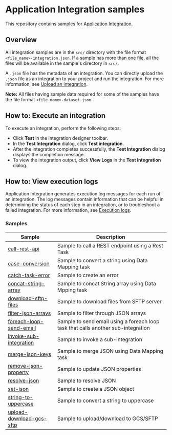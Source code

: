 # Application Integration samples

This repository contains samples for
[Application Integration](https://cloud.google.com/application-integration/docs).

## Overview

All integration samples are in the `src/` directory with the file format
`<file_name>-integration.json`. If a sample has more than one file, all the
files will be available in the sample's directory in `src/`.

A `.json` file has the metadata of an integration. You can directly upload the
`.json` file as an integration to your project and run the integration. For more
information, see
[Upload an integration](https://cloud.google.com/application-integration/docs/upload-download#upload-an-integration).

**Note:** All files having sample data required for some of the samples have the
file format `<file_name>-dataset.json`.

## How to: Execute an integration

To execute an integration, perform the following steps:

*   Click **Test** in the integration designer toolbar.
*   In the **Test Integration** dialog, click **Test integration**.
*   After the integration completes successfully, the **Test Integration**
    dialog displays the completion message.
*   To view the integration output, click **View Logs** in the **Test
    Integration** dialog.

## How to: View execution logs

Application Integration generates execution log messages for each run of an
integration. The log messages contain information that can be helpful in
determining the status of each step in an integration, or to troubleshoot a
failed integration. For more information, see
[Execution logs](https://cloud.google.com/application-integration/docs/viewing-logs).

### <a name="samples"></a>Samples

| Sample | Description |
|---|---|
| [call-rest-api](call-rest-api) | Sample to call a REST endpoint using a Rest Task |
| [case-conversion](case-conversion) | Sample to convert a string using Data Mapping task |
| [catch-task-error](catch-task-error) | Sample to create an error |
| [concat-string-array](concat-string-array) | Sample to concat String array using Data Mpping task |
| [download-sftp-files](download-sftp-files) | Sample to download files from SFTP server |
| [filter-json-arrays](filter-json-arrays) | Sample to filter through JSON arrays |
| [foreach-loop-send-email](foreach-loop-send-email) | Sample to send email using a foreach loop task that calls another sub-integration |
| [invoke-sub-integration](invoke-sub-integration) | Sample to invoke a sub-integration |
| [merge-json-keys](merge-json-keys) | Sample to merge JSON using Data Mapping task |
| [remove-json-property](remove-json-property) | Sample to update JSON properties |
| [resolve-json](resolve-json) | Sample to resolve JSON  |
| [set-json](set-json) | Sample to create a JSON object |
| [string-to-uppercase](string-to-uppercase) | Sample to convert a string to uppercase |
| [upload-download-gcs-sftp](upload-download-gcs-sftp) | Sample to upload/download to GCS/SFTP |                    |
